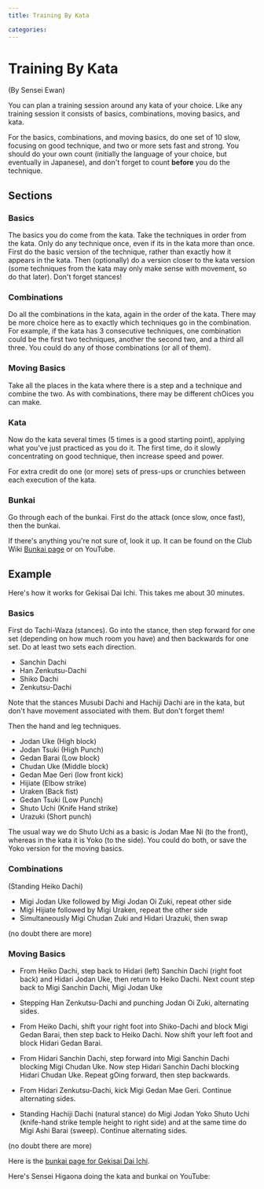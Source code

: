 ```yaml
---
title: Training By Kata

categories:
---
```


# Training By Kata

(By Sensei Ewan)

You can plan a training session around any kata of your choice. Like any
training session it consists of basics, combinations, moving basics, and
kata.

For the basics, combinations, and moving basics, do one set of 10 slow,
focusing on good technique, and two or more sets fast and strong. You should
do your own count (initially the language of your choice, but eventually in
Japanese), and don't forget to count **before** you do the technique.

## Sections

### Basics

The basics you do come from the kata. Take the techniques in order from the
kata. Only do any technique once, even if its in the kata more than once.
First do the basic version of the technique, rather than exactly how it
appears in the kata. Then (optionally) do a version closer to the kata
version (some techniques from the kata may only make sense with movement, so
do that later). Don't forget stances!

### Combinations

Do all the combinations in the kata, again in the order of the kata. There
may be more choice here as to exactly which techniques go in the
combination. For example, if the kata has 3 consecutive techniques, one
combination could be the first two techniques, another the second two, and a
third all three. You could do any of those combinations (or all of them).

### Moving Basics

Take all the places in the kata where there is a step and a technique and
combine the two. As with combinations, there may be different chOices you
can make.

### Kata

Now do the kata several times (5 times is a good starting point), applying
what you've just practiced as you do it. The first time, do it slowly
concentrating on good technique, then increase speed and power.

For extra credit do one (or more) sets of press-ups or crunchies between
each execution of the kata.

### Bunkai

Go through each of the bunkai. First do the attack (once slow, once fast),
then the bunkai.

If there's anything you're not sure of, look it up. It can be found on the Club Wiki [Bunkai page](/bunkai/) or on YouTube.

## Example

Here's how it works for Gekisai Dai Ichi. This takes me about 30 minutes.

### Basics

First do Tachi-Waza (stances). Go into the stance, then step
forward for one set (depending on how much room you have) and then
backwards for one set. Do at least two sets each direction.

- Sanchin Dachi
- Han Zenkutsu-Dachi
- Shiko Dachi
- Zenkutsu-Dachi

Note that the stances Musubi Dachi and Hachiji Dachi are in the kata, but
don't have movement associated with them. But don't forget them!

Then the hand and leg techniques.

- Jodan Uke (High block)
- Jodan Tsuki (High Punch)
- Gedan Barai (Low block)
- Chudan Uke (Middle block)
- Gedan Mae Geri (low front kick)
- Hijiate (Elbow strike)
- Uraken (Back fist)
- Gedan Tsuki (Low Punch)
- Shuto Uchi (Knife Hand strike)
- Urazuki (Short punch)

The usual way we do Shuto Uchi as a basic is Jodan Mae Ni (to the front),
whereas in the kata it is Yoko (to the side). You could do both, or save the
Yoko version for the moving basics.

### Combinations

(Standing Heiko Dachi)

- Migi Jodan Uke followed by Migi Jodan Oi Zuki, repeat other side
- Migi Hijiate followed by Migi Uraken, repeat the other side
- Simultaneously Migi Chudan Zuki and Hidari Urazuki, then swap

(no doubt there are more)

### Moving Basics

- From Heiko Dachi, step back to Hidari (left) Sanchin Dachi (right foot
  back) and Hidari Jodan Uke, then return to Heiko Dachi. Next count step
  back to Migi Sanchin Dachi, Migi Jodan Uke

- Stepping Han Zenkutsu-Dachi and punching Jodan Oi Zuki, alternating sides.

- From Heiko Dachi, shift your right foot into Shiko-Dachi and block Migi
  Gedan Barai, then step back to Heiko Dachi. Now shift your left foot
  and block Hidari Gedan Barai.

- From Hidari Sanchin Dachi, step forward into Migi Sanchin Dachi blocking
  Migi Chudan Uke. Now step Hidari Sanchin Dachi blocking Hidari Chudan
  Uke. Repeat gOing forward, then step backwards.

- From Hidari Zenkutsu-Dachi, kick Migi Gedan Mae Geri. Continue alternating
  sides.

- Standing Hachiji Dachi (natural stance) do Migi Jodan Yoko Shuto Uchi (knife-hand strike temple height to right side) and at the same time do Migi Ashi Barai (sweep). Continue alternating sides.

(no doubt there are more)

Here is the [bunkai page for Gekisai Dai Ichi](/bunkai/gekisai-dai-ichi.md).

Here's Sensei Higaona doing the kata and bunkai on YouTube:
<Wiki-Video url="https://www.youtube.com/watch?v=wCppK8rHAzg" />
